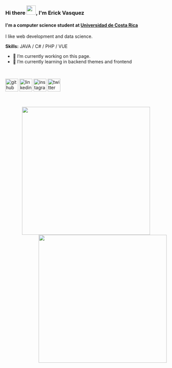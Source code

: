 ### Hi there <img src="https://github.com/TheDudeThatCode/TheDudeThatCode/blob/master/Assets/Hi.gif" width="29px">, I'm Erick Vasquez
#### I'm a computer science student at [Universidad de Costa Rica ](https://www.ucr.ac.cr/)


I like web development and data science. 

**Skills:**   JAVA  / C# / PHP / VUE

- 🔭 I’m currently working on this page. 
- 🌱 I’m currently learning in backend themes and frontend

<br>

[<img src='https://cdn.jsdelivr.net/npm/simple-icons@3.0.1/icons/github.svg' alt='github' height='40'>](https://github.com/erickvasm)  [<img src='https://cdn.jsdelivr.net/npm/simple-icons@3.0.1/icons/linkedin.svg' alt='linkedin' height='40'>](https://www.linkedin.com/in/erickvasquezmurillo/)  [<img src='https://cdn.jsdelivr.net/npm/simple-icons@3.0.1/icons/instagram.svg' alt='instagram' height='40'>](https://www.instagram.com/erickvasm/)  [<img src='https://cdn.jsdelivr.net/npm/simple-icons@3.0.1/icons/twitter.svg' alt='twitter' height='40'>](https://twitter.com/erickmurill0)  

<br>

<p align="center">
  <img src="https://github-readme-stats.vercel.app/api?username=erickvasm&show_icons=true" width="400"/>
  <img align="right" src="https://github-readme-streak-stats.herokuapp.com/?user=erickvasm&hide_border=false" width="400"/>
</p>
